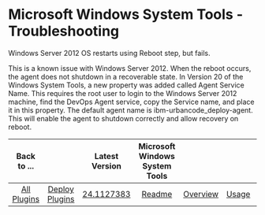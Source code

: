 
# Microsoft Windows System Tools - Troubleshooting

Windows Server 2012 OS restarts using Reboot step, but fails.

This is a known issue with Windows Server 2012. When the reboot occurs, the agent does not shutdown in a recoverable state. In Version 20 of the Windows System Tools, a new property was added called Agent Service Name. This requires the root user to login to the Windows Server 2012 machine, find the DevOps Agent service, copy the Service name, and place it in this property. The default agent name is ibm-urbancode\_deploy-agent. This will enable the agent to shutdown correctly and allow recovery on reboot.


|Back to ...||Latest Version|Microsoft Windows System Tools |||||
| :---: | :---: | :---: | :---: | :---: | :---: | :---: | :---: |
|[All Plugins](../../index.md)|[Deploy Plugins](../README.md)|[24.1127383](https://raw.githubusercontent.com/UrbanCode/IBM-UCD-PLUGINS/main/files/WindowsSystemTools/ucd-WindowsSystemTools-24.1127383.zip)|[Readme](README.md)|[Overview](overview.md)|[Usage](usage.md)|[Steps](steps.md)|[Downloads](downloads.md)|
